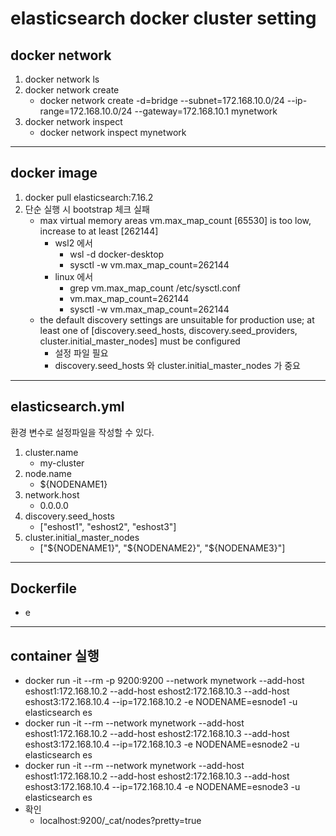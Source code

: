 # elasticsearch docker cluster setting

## docker network
1. docker network ls
1. docker network create
    - docker network create -d=bridge --subnet=172.168.10.0/24 --ip-range=172.168.10.0/24 --gateway=172.168.10.1 mynetwork
1. docker network inspect
    - docker network inspect mynetwork

---
## docker image
1. docker pull elasticsearch:7.16.2
1. 단순 실행 시 bootstrap 체크 실패
    - max virtual memory areas vm.max_map_count [65530] is too low, increase to at least [262144]
        - wsl2 에서
            - wsl -d docker-desktop
            - sysctl -w vm.max_map_count=262144
        - linux 에서
            - grep vm.max_map_count /etc/sysctl.conf
            - vm.max_map_count=262144
            - sysctl -w vm.max_map_count=262144
    - the default discovery settings are unsuitable for production use; at least one of [discovery.seed_hosts, discovery.seed_providers, cluster.initial_master_nodes] must be configured
        - 설정 파일 필요
        - discovery.seed_hosts 와 cluster.initial_master_nodes 가 중요

---
## elasticsearch.yml
환경 변수로 설정파일을 작성할 수 있다.
1. cluster.name
    - my-cluster
1. node.name
    - ${NODENAME1}
1. network.host
    - 0.0.0.0
1. discovery.seed_hosts
    - ["eshost1", "eshost2", "eshost3"]
1. cluster.initial_master_nodes
    - ["\${NODENAME1}", "\${NODENAME2}", "\${NODENAME3}"]

---
## Dockerfile
- e

---
## container 실행
- docker run -it --rm -p 9200:9200 --network mynetwork --add-host eshost1:172.168.10.2 --add-host eshost2:172.168.10.3 --add-host eshost3:172.168.10.4 --ip=172.168.10.2 -e NODENAME=esnode1 -u elasticsearch es
- docker run -it --rm --network mynetwork --add-host eshost1:172.168.10.2 --add-host eshost2:172.168.10.3 --add-host eshost3:172.168.10.4 --ip=172.168.10.3 -e NODENAME=esnode2 -u elasticsearch es
- docker run -it --rm --network mynetwork --add-host eshost1:172.168.10.2 --add-host eshost2:172.168.10.3 --add-host eshost3:172.168.10.4 --ip=172.168.10.4 -e NODENAME=esnode3 -u elasticsearch es
- 확인
    - localhost:9200/_cat/nodes?pretty=true
